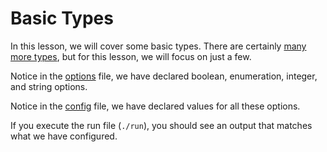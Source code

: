 # Basic Types

In this lesson, we will cover some basic types.
There are certainly [many more types][nixos-manual-basic-types], but for this lesson, we will focus on just a few.

Notice in the [options][options] file, we have declared boolean, enumeration, integer, and string options.

[//]: # (./options.nix)

Notice in the [config][config] file, we have declared values for all these options.

[//]: # (./config.nix)

If you execute the run file (`./run`), you should see an output that matches what we have configured.

[nixos-manual-basic-types]: https://nixos.org/manual/nixos/stable/#sec-option-types
[options]: ./options.nix
[config]: ./config.nix
